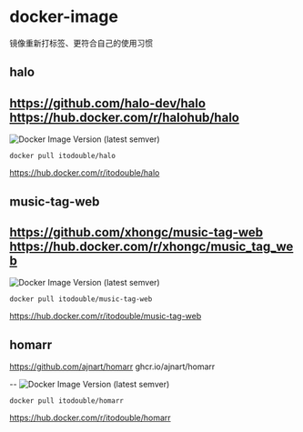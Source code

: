 # docker-image
镜像重新打标签、更符合自己的使用习惯

## halo
https://github.com/halo-dev/halo
https://hub.docker.com/r/halohub/halo
-- 
![Docker Image Version (latest semver)](https://img.shields.io/docker/v/itodouble/frp?sort=semver)
```
docker pull itodouble/halo
```
https://hub.docker.com/r/itodouble/halo

## music-tag-web
https://github.com/xhongc/music-tag-web
https://hub.docker.com/r/xhongc/music_tag_web
--
![Docker Image Version (latest semver)](https://img.shields.io/docker/v/itodouble/music-tag-web?sort=semver)
```
docker pull itodouble/music-tag-web
```
https://hub.docker.com/r/itodouble/music-tag-web

## homarr
https://github.com/ajnart/homarr
ghcr.io/ajnart/homarr

-- 
![Docker Image Version (latest semver)](https://img.shields.io/docker/v/itodouble/homarr?sort=semver)
```
docker pull itodouble/homarr
```
https://hub.docker.com/r/itodouble/homarr
